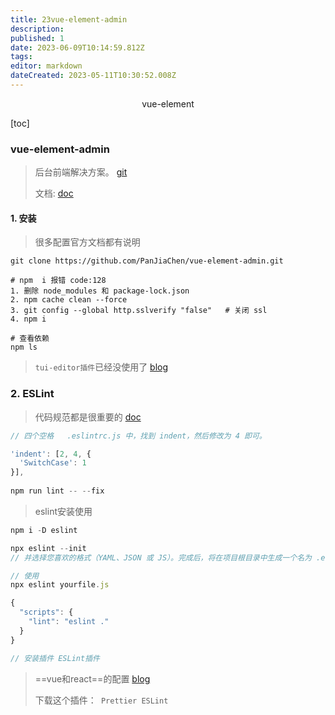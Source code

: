 ```yaml
---
title: 23vue-element-admin
description: 
published: 1
date: 2023-06-09T10:14:59.812Z
tags: 
editor: markdown
dateCreated: 2023-05-11T10:30:52.008Z
---
```


<center>vue-element</center>





[toc]



### vue-element-admin

> 后台前端解决方案。 [git](https://github.com/PanJiaChen/vue-element-admin)
>
> 文档: [doc](https://panjiachen.gitee.io/vue-element-admin-site/zh/)





#### 1. 安装

> 很多配置官方文档都有说明

```shell
git clone https://github.com/PanJiaChen/vue-element-admin.git

# npm  i 报错 code:128 
1. 删除 node_modules 和 package-lock.json
2. npm cache clean --force 
3. git config --global http.sslverify "false"   # 关闭 ssl
4. npm i

# 查看依赖
npm ls
```

> `tui-editor插件`已经没使用了  [blog](https://blog.csdn.net/qq_43271844/article/details/125865607)



### 2. ESLint 

> 代码规范都是很重要的 [doc](https://panjiachen.gitee.io/vue-element-admin-site/zh/guide/advanced/eslint.html#%E9%85%8D%E7%BD%AE%E9%A1%B9)

```js
// 四个空格   .eslintrc.js 中，找到 indent，然后修改为 4 即可。

'indent': [2, 4, {
  'SwitchCase': 1
}],
    
npm run lint -- --fix
```

> eslint安装使用

```js
npm i -D eslint

npx eslint --init
// 并选择您喜欢的格式（YAML、JSON 或 JS）。完成后，将在项目根目录中生成一个名为 .eslintrc.* 的文件。

// 使用
npx eslint yourfile.js

{
  "scripts": {
    "lint": "eslint ."
  }
}

// 安装插件 ESLint插件
```

> ==vue和react==的配置 [blog](https://blog.csdn.net/GZZ__z/article/details/122006474)
>
> 下载这个插件：` Prettier ESLint`













